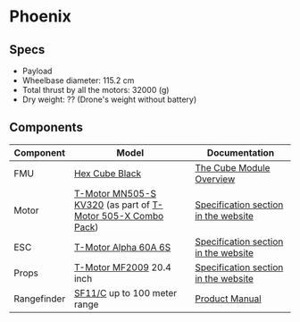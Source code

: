 # Phoenix

## Specs

- Payload
- Wheelbase diameter: 115.2 cm
- Total thrust by all the motors: 32000 (g)
- Dry weight: ?? (Drone's weight without battery)


## Components

| Component   | Model                                                                                                                                                                                                                 | Documentation                                                                                                    |
|-------------|-----------------------------------------------------------------------------------------------------------------------------------------------------------------------------------------------------------------------|------------------------------------------------------------------------------------------------------------------|
| FMU         | [Hex Cube Black](https://docs.px4.io/main/en/flight_controller/pixhawk-2.html)                                                                                                                                        | [The Cube Module Overview](https://docs.cubepilot.org/user-guides/autopilot/the-cube-module-overview)            |
| Motor       | [T-Motor MN505-S KV320](https://store.tmotor.com/product/mn505-s-kv320-motor-navigator-type.html) (as part of [T-Motor 505-X Combo Pack](https://store.tmotor.com/product/505-x-standard-integrated-propulsion.html)) | [Specification section in the website](https://store.tmotor.com/product/mn505-s-kv320-motor-navigator-type.html) |
| ESC         | [T-Motor Alpha 60A 6S](https://store.tmotor.com/product/alpha-60a-6s-esc.html)                                                                                                                                        | [Specification section in the website](https://store.tmotor.com/product/alpha-60a-6s-esc.html)                   |
| Props       | [T-Motor MF2009](https://store.tmotor.com/product/mf2009-polymer-folding-prop.html) 20.4 inch                                                                                                                         | [Specification section in the website](https://store.tmotor.com/product/mf2009-polymer-folding-prop.html)        |
| Rangefinder | [SF11/C](https://lightwarelidar.com/shop/sf11-c-100-m/) up to 100 meter range                                                                                                                                         | [Product Manual](https://www.documents.lightware.co.za/SF11%20-%20Laser%20Altimeter%20Manual%20-%20Rev%2010.pdf) |
